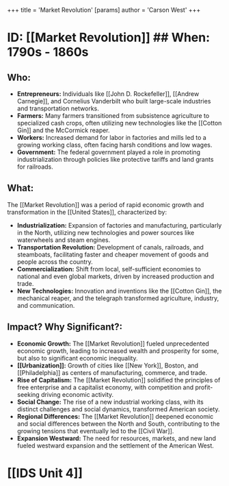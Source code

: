 +++
 title = 'Market Revolution'
[params]
	author = 'Carson West'
+++
# ID: [[Market Revolution]] ## When: 1790s - 1860s
## Who: 
* **Entrepreneurs:** Individuals like [[John D. Rockefeller]], [[Andrew Carnegie]], and Cornelius Vanderbilt who built large-scale industries and transportation networks.
* **Farmers:** Many farmers transitioned from subsistence agriculture to specialized cash crops, often utilizing new technologies like the [[Cotton Gin]] and the McCormick reaper. 
* **Workers:** Increased demand for labor in factories and mills led to a growing working class, often facing harsh conditions and low wages.
* **Government:** The federal government played a role in promoting industrialization through policies like protective tariffs and land grants for railroads.

## What:
The [[Market Revolution]] was a period of rapid economic growth and transformation in the [[United States]], characterized by:
* **Industrialization:**  Expansion of factories and manufacturing, particularly in the North, utilizing new technologies and power sources like waterwheels and steam engines.
* **Transportation Revolution:** Development of canals, railroads, and steamboats, facilitating faster and cheaper movement of goods and people across the country.
* **Commercialization:** Shift from local, self-sufficient economies to national and even global markets, driven by increased production and trade.
* **New Technologies:** Innovation and inventions like the [[Cotton Gin]], the mechanical reaper, and the telegraph transformed agriculture, industry, and communication.

## Impact? Why Significant?:
* **Economic Growth:** The [[Market Revolution]] fueled unprecedented economic growth, leading to increased wealth and prosperity for some, but also to significant economic inequality.
* **[[Urbanization]]:**  Growth of cities like [[New York]], Boston, and [[Philadelphia]] as centers of manufacturing, commerce, and trade.
* **Rise of Capitalism:** The [[Market Revolution]] solidified the principles of free enterprise and a capitalist economy, with competition and profit-seeking driving economic activity.
* **Social Change:**  The rise of a new industrial working class, with its distinct challenges and social dynamics, transformed American society. 
* **Regional Differences:** The [[Market Revolution]] deepened economic and social differences between the North and South, contributing to the growing tensions that eventually led to the [[Civil War]]. 
* **Expansion Westward:** The need for resources, markets, and new land fueled westward expansion and the settlement of the American West. 

# [[IDS Unit 4]]